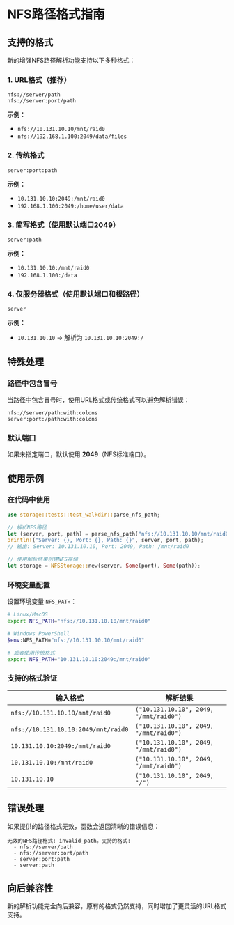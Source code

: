 # NFS路径格式指南

## 支持的格式

新的增强NFS路径解析功能支持以下多种格式：

### 1. URL格式（推荐）
```
nfs://server/path
nfs://server:port/path
```

**示例：**
- `nfs://10.131.10.10/mnt/raid0`
- `nfs://192.168.1.100:2049/data/files`

### 2. 传统格式
```
server:port:path
```

**示例：**
- `10.131.10.10:2049:/mnt/raid0`
- `192.168.1.100:2049:/home/user/data`

### 3. 简写格式（使用默认端口2049）
```
server:path
```

**示例：**
- `10.131.10.10:/mnt/raid0`
- `192.168.1.100:/data`

### 4. 仅服务器格式（使用默认端口和根路径）
```
server
```

**示例：**
- `10.131.10.10` → 解析为 `10.131.10.10:2049:/`

## 特殊处理

### 路径中包含冒号
当路径中包含冒号时，使用URL格式或传统格式可以避免解析错误：

```
nfs://server/path:with:colons
server:port:/path:with:colons
```

### 默认端口
如果未指定端口，默认使用 **2049**（NFS标准端口）。

## 使用示例

### 在代码中使用

```rust
use storage::tests::test_walkdir::parse_nfs_path;

// 解析NFS路径
let (server, port, path) = parse_nfs_path("nfs://10.131.10.10/mnt/raid0");
println!("Server: {}, Port: {}, Path: {}", server, port, path);
// 输出: Server: 10.131.10.10, Port: 2049, Path: /mnt/raid0

// 使用解析结果创建NFS存储
let storage = NFSStorage::new(server, Some(port), Some(path));
```

### 环境变量配置

设置环境变量 `NFS_PATH`：

```bash
# Linux/MacOS
export NFS_PATH="nfs://10.131.10.10/mnt/raid0"

# Windows PowerShell
$env:NFS_PATH="nfs://10.131.10.10/mnt/raid0"

# 或者使用传统格式
export NFS_PATH="10.131.10.10:2049:/mnt/raid0"
```

### 支持的格式验证

| 输入格式 | 解析结果 |
|---------|----------|
| `nfs://10.131.10.10/mnt/raid0` | `("10.131.10.10", 2049, "/mnt/raid0")` |
| `nfs://10.131.10.10:2049/mnt/raid0` | `("10.131.10.10", 2049, "/mnt/raid0")` |
| `10.131.10.10:2049:/mnt/raid0` | `("10.131.10.10", 2049, "/mnt/raid0")` |
| `10.131.10.10:/mnt/raid0` | `("10.131.10.10", 2049, "/mnt/raid0")` |
| `10.131.10.10` | `("10.131.10.10", 2049, "/")` |

## 错误处理

如果提供的路径格式无效，函数会返回清晰的错误信息：

```
无效的NFS路径格式: invalid_path。支持的格式:
  - nfs://server/path
  - nfs://server:port/path
  - server:port:path
  - server:path
```

## 向后兼容性

新的解析功能完全向后兼容，原有的格式仍然支持，同时增加了更灵活的URL格式支持。
